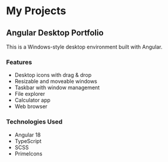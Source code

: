 # My Projects

## Angular Desktop Portfolio
This is a Windows-style desktop environment built with Angular.

### Features
- Desktop icons with drag & drop
- Resizable and moveable windows
- Taskbar with window management
- File explorer
- Calculator app
- Web browser

### Technologies Used
- Angular 18
- TypeScript
- SCSS
- PrimeIcons
